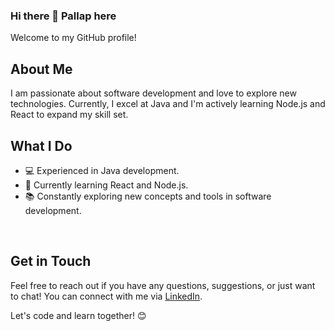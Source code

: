 ### Hi there 👋 Pallap here

Welcome to my GitHub profile! 




## About Me
I am passionate about software development and love to explore new technologies. Currently, I excel at Java and I'm actively learning Node.js and React to expand my skill set.



## What I Do
- 💻 Experienced in Java development.
- 🌱 Currently learning React and Node.js.
- 📚 Constantly exploring new concepts and tools in software development.


<br>

## Get in Touch
Feel free to reach out if you have any questions, suggestions, or just want to chat! You can connect with me via [LinkedIn](https://www.linkedin.com/in/pal-lap/ ).

Let's code and learn together! 😊

<!--


Here are some ideas to get you started:

- 🔭 I’m currently working on ...
- 🌱 I’m currently learning ...
- 👯 I’m looking to collaborate on ...
- 🤔 I’m looking for help with ...
- 💬 Ask me about ...
- 📫 How to reach me: ...
- 😄 Pronouns: ...
- ⚡ Fun fact: ...
-->
